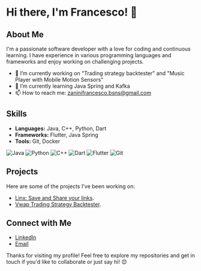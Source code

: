 # Hi there, I'm Francesco! 👋

## About Me
I'm a passionate software developer with a love for coding and continuous learning. I have experience in various programming languages and frameworks and enjoy working on challenging projects.

- 🔭 I’m currently working on "Trading strategy backtester" and "Music Player with Mobile Motion Sensors"
- 🌱 I’m currently learning Java Spring and Kafka
- 📫 How to reach me: zaninifrancesco.bsns@gmail.com

## Skills
- **Languages:** Java, C++, Python, Dart
- **Frameworks:** Flutter, Java Spring
- **Tools:** Git, Docker

![Java](https://img.shields.io/badge/language-Java-red)
![Python](https://img.shields.io/badge/language-Python-blue)
![C++](https://img.shields.io/badge/language-C%2B%2B-green)
![Dart](https://img.shields.io/badge/language-Dart-blue?logo=dart&logoColor=white)
![Flutter](https://img.shields.io/badge/framework-Flutter-blue?logo=flutter&logoColor=white)
![Git](https://img.shields.io/badge/Git-F05032?style=for-the-badge&logo=git&logoColor=white)

## Projects
Here are some of the projects I've been working on:

- [Linx: Save and Share your links](https://github.com/PecilliZanini/LinxFlutter).
- [Vwap Trading Strategy Backtester](https://github.com/PecilliZanini/LinxFlutter](https://github.com/zaninifrancesco/vwap-strategy-backtester)).

## Connect with Me
- [LinkedIn](https://www.linkedin.com/in/francesco-zanini-54514a249/)
- [Email](mailto:zaninifrancesco.bsns@gmail.com)

Thanks for visiting my profile! Feel free to explore my repositories and get in touch if you'd like to collaborate or just say hi! 😊
